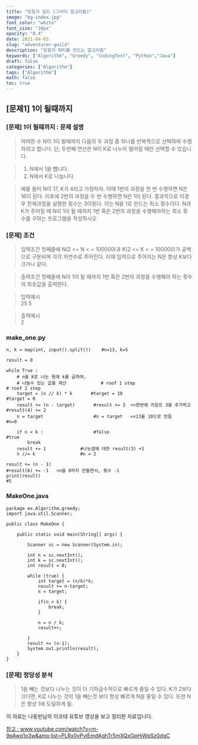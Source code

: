 ```yaml
---
title: "모험가 길드 (그리디 알고리즘)"
image: "bg-index.jpg"
font_color: "white"
font_size: "28px"
opacity: "0.4"
date: 2021-04-03
slug: "adventurer-guild"
description: "모험가 파티를 만드는 알고리즘"
keywords: ["Algorithm", "Greedy", "CodingTest", "Python","Java"]
draft: false
categories: ["Algorithm"]
tags: ["Algorithm"]
math: false
toc: true
---
```


## [문제1] 1이 될때까지

### [문제] 1이 될때까지 : 문제 설명
> 어떠한 수 N이 1이 될때까지 다음의 두 과정 중 하나를 반복적으로 선택하여 수행하려고 합니다. 단, 두번째 연산은 N이 K로 나누어 떨어질 때만 선택할 수 있습니다.

>	1. N에서 1을 뺍니다.
>	2. N에서 K로 나눕니다.

> 예를 들어 N이 17, K가 4라고 가정하자. 이때 1번의 과정을 한 번 수행하면 N은 16이 된다.
> 이후에 2번의 과정을 두 번 수행하면 N은 1이 된다. 결과적으로 이경우 전체과정을 실행한 횟수는 3이된다. 이는 N을 1로 만드는 최소 횟수이다.
> N과 K가 주어질 때 N이 1이 될 때까지 1번 혹은 2번의 과정을 수행해야하는 최소 횟수를 구하는 프로그램을 작성하시오

### [문제] 조건 

> 입력조건
>	첫째줄에 N(2 <= N < = 100000)과 K(2 <= K < = 100000)가 공백으로 구분되며 각각 자연수로 주어진다.
이때 입력으로 주어지는 N은 항상 K보다 크거나 같다.

> 출력조건
>	첫째줄에 N이 1이 될 때까지 1번 혹은 2번의 과정을 수행해야 하는 횟수의 최솟값을 출력한다.

> 입력예시<br>
>	25 5 

> 출력예시<br> 
>	2

### make_one.py
```
n, k = map(int, input().split()) 	#n=13, k=5

result = 0

while True :
    # n을 K로 나눈 몫에 k를 곱하여,
    # 나눌수 있는 값을 계산             # roof 1 step                         # roof 2 step
    target = (n // k) * k 		#target = 10 						#target = 0
    result += (n - target)       #result += 3  <<한번에 카운트 3을 추가하고     #result(4) += 2
    n = target                   #n = target   <<13을 10으로 만듬          #n=0

    if n < k :                   #false                                #true
        break
    result += 1				#나눗셈에 대한 result(3) +1	
    n //= k					#n = 2

result += (n - 1)                                                      #result(6) += -1   <n을 0까지 만들면서, 횟수 -1
print(result)                                                          #5        

```

### MakeOne.java
```
package ex.Algorithm.greedy;
import java.util.Scanner;

public class MakeOne {
	
	public static void main(String[] args) {
		
		Scanner sc = new Scanner(System.in);
		
		int n = sc.nextInt();
		int k = sc.nextInt();
		int result = 0;
		
		while (true) {
			int target = (n/k)*k;
			result += n-target;
			n = target;
			
			if(n < k) {
				break;
			}
			
			n = n / k;
			result++;
			
		}
		result += (n-1);
		System.out.println(result);
	}
}

```

### [문제] 정당성 분석
> 1을 빼는 것보다 나누는 것이 더 기하급수적으로 빠르게 줄일 수 있다.
> K가 2보다 크다면, K로 나누는 것이 1을 빼는것 보다 항상 빠르게 N을 줄일 수 있다.
> 또한 N은 항상 1에 도달하게 됨.
 



이 자료는 나동빈님의 이코테 유튜브 영상을 보고 정리한 자료입니다.
<br>

<a href="https://www.youtube.com/watch?v=m-9pAwq1o3w&amp;list=PLRx0vPvlEmdAghTr5mXQxGpHjWqSz0dgC">참고 : www.youtube.com/watch?v=m-9pAwq1o3w&amp;list=PLRx0vPvlEmdAghTr5mXQxGpHjWqSz0dgC</a>





